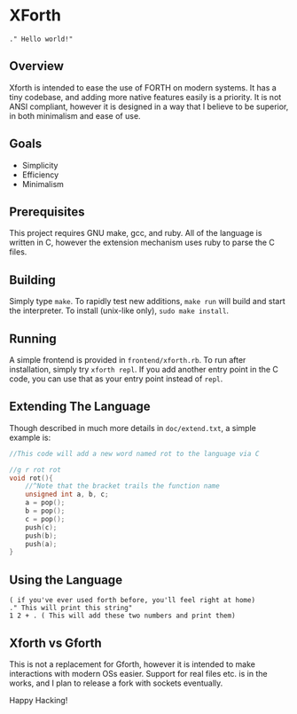XForth
======

```forth
." Hello world!"
```

Overview
--------
Xforth is intended to ease the use of FORTH on modern systems. It has a tiny codebase, and adding more native features easily is a priority. It is not ANSI compliant, however it is designed in a way that I believe to be superior, in both minimalism and ease of use.  

Goals
-----
* Simplicity
* Efficiency
* Minimalism  

Prerequisites
-------------
This project requires GNU make, gcc, and ruby. All of the language is written in C, however the extension mechanism uses ruby to parse the C files.

Building
--------
Simply type `make`. To rapidly test new additions, `make run` will build and start the interpreter. To install (unix-like only), `sudo make install`.

Running
-------
A simple frontend is provided in `frontend/xforth.rb`. To run after installation, simply try `xforth repl`. If you add another entry point in the C code, you can use that as your entry point instead of `repl`.

Extending The Language
----------------------
Though described in much more details in `doc/extend.txt`, a simple example is:
```c
//This code will add a new word named rot to the language via C

//g r rot rot
void rot(){
	//^Note that the bracket trails the function name
	unsigned int a, b, c;
	a = pop();
	b = pop();
	c = pop();
	push(c);
	push(b);
	push(a);
}
```

Using the Language
------------------
```forth
( if you've ever used forth before, you'll feel right at home)
." This will print this string"
1 2 + . ( This will add these two numbers and print them)
```

Xforth vs Gforth
----------------
This is not a replacement for Gforth, however it is intended to make interactions with modern OSs easier. Support for real files etc. is in the works, and I plan to release a fork with sockets eventually.  

Happy Hacking!
